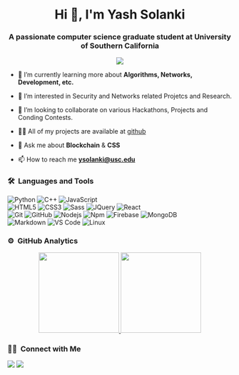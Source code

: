 <h1 align="center">Hi 👋, I'm Yash Solanki</h1>
<h3 align="center">A passionate computer science graduate student at University of Southern California</h3>
	
<p align="center">
  <img src="https://komarev.com/ghpvc/?username=yash07007&color=blueviolet&style=flat">
</p>

- 🌱 I’m currently learning more about **Algorithms, Networks, Development, etc.**

- 👀 I’m interested in Security and Networks related Projetcs and Research.

- 💞️ I’m looking to collaborate on various Hackathons, Projects and Conding Contests.

- 👨‍💻 All of my projects are available at [github](https://github.com/yash07007?tab=repositories)

- 💬 Ask me about **Blockchain** & **CSS**

- 📫 How to reach me **ysolanki@usc.edu**


	
### 🛠 &nbsp;Languages and Tools

![Python](http://img.shields.io/badge/-Python-3776AB?style=for-the-badge&logo=python&logoColor=ffffff)
![C++](https://img.shields.io/badge/C%2B%2B-00599C?style=for-the-badge&logo=c%2B%2B&logoColor=white)
![JavaScript](https://img.shields.io/badge/-JavaScript-%23F7DF1C?style=for-the-badge&logo=javascript&logoColor=000000&labelColor=%23F7DF1C&color=%23FFCE5A)
<br>
![HTML5](https://img.shields.io/badge/-HTML5-%23E44D27?style=for-the-badge&logo=html5&logoColor=ffffff)
![CSS3](https://img.shields.io/badge/-CSS3-%231572B6?style=for-the-badge&logo=css3)
![Sass](https://img.shields.io/badge/-Sass-%23CC6699?style=for-the-badge&logo=sass&logoColor=ffffff)
![JQuery](https://img.shields.io/badge/jQuery-0769AD?style=for-the-badge&logo=jquery&logoColor=white)
![React](https://img.shields.io/badge/-React-61DAFB?style=for-the-badge&logo=react&logoColor=ffffff)
<br>
![Git](https://img.shields.io/badge/-Git-%23F05032?style=for-the-badge&logo=git&logoColor=%23ffffff)
![GitHub](https://img.shields.io/badge/-GitHub-181717?style=for-the-badge&logo=github)
![Nodejs](https://img.shields.io/badge/-Nodejs-339933?style=for-the-badge&logo=Node.js&logoColor=ffffff)
![Npm](https://img.shields.io/badge/-npm-CB3837?style=for-the-badge&logo=npm)
![Firebase](https://img.shields.io/badge/-Firebase-FFCA28?style=for-the-badge&logo=firebase&logoColor=ffffff)
![MongoDB](https://img.shields.io/badge/MongoDB-4EA94B?style=for-the-badge&logo=mongodb&logoColor=white)
<br>
![Markdown](https://img.shields.io/badge/Markdown-000000?style=for-the-badge&logo=markdown&logoColor=white)
![VS Code](http://img.shields.io/badge/-VS%20Code-007ACC?style=for-the-badge&logo=visual-studio-code&logoColor=ffffff)
![Linux](http://img.shields.io/badge/-Linux-0078D6?style=for-the-badge&logo=linux&logoColor=ffffff)
<br/>

### ⚙️ &nbsp;GitHub Analytics

<p align="center">
<a href="https://github.com/yash07007">
  <img height="180em" src="https://github-readme-stats-eight-theta.vercel.app/api?username=yash07007&show_icons=true&theme=algolia&include_all_commits=true&count_private=true"/>
  <img height="180em" src="https://github-readme-stats-eight-theta.vercel.app/api/top-langs/?username=yash07007&layout=compact&langs_count=8&theme=algolia"/>
</a>
</p>

### 🤝🏻 &nbsp;Connect with Me

<p>
<!-- <a href="https://www.yashsolanki.com"><img src="https://img.shields.io/badge/-yashsolanki.com-3423A6?style=for-the-badge&logo=Google-Chrome&logoColor=white"/></a> -->
<a href="https://linkedin.com/in/yash07007"><img src="https://img.shields.io/badge/-Yash Solanki-0077B5?style=flat&logo=Linkedin&logoColor=white"/></a>
<a href="mailto:ysolanki@usc.edu"><img src="https://img.shields.io/badge/-ysolanki@usc.edu-D14836?style=flat&logo=Gmail&logoColor=white"/></a>
<!-- <a href="https://twitter.com/yash07007"><img src="https://img.shields.io/badge/-@yash07007-1877F2?style=flat&logo=Twitter&logoColor=white"/></a> -->
</p>
